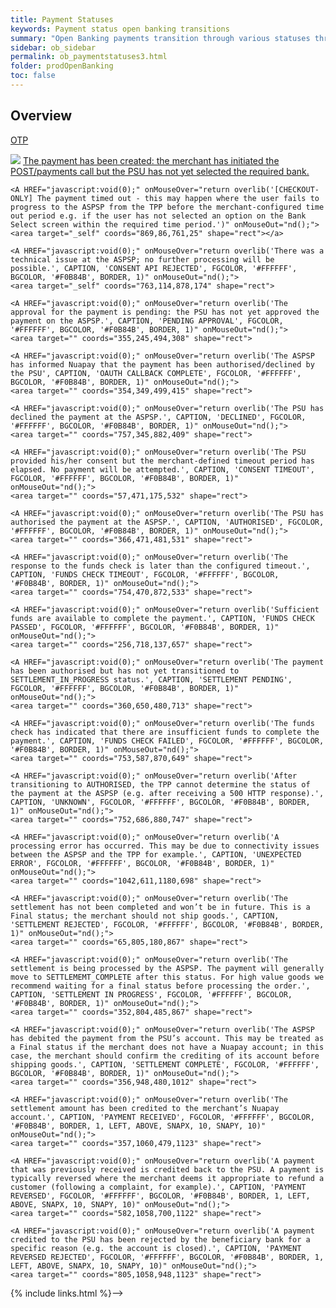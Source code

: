 ```yaml
---
title: Payment Statuses
keywords: Payment status open banking transitions
summary: "Open Banking payments transition through various statuses through their lifecycle. This section describes each of these statuses and the Webhooks that may be generated as statuses transition."
sidebar: ob_sidebar
permalink: ob_paymentstatuses3.html
folder: prodOpenBanking
toc: false
---
```


## Overview

<a href="#" data-toggle="tooltip" data-original-title="{{site.data.glossary.otp}}">OTP</a>

<!-- Image Map Generated by http://www.image-map.net/ -->
<img src="https://sentenial.github.io/developer-docs/images/ob_paymentStatus.png" usemap="#image-map">

<map name="image-map">
    <a href="#" data-toggle="tooltip" data-original-title="{{site.data.glossary.otp}}">The payment has been created: the merchant has initiated the POST/payments call but the PSU has not yet selected the required bank.
	<area coords="365,120,479,178" shape="rect"></a>
    
	<A HREF="javascript:void(0);" onMouseOver="return overlib('[CHECKOUT-ONLY] The payment timed out - this may happen where the user fails to progress to the ASPSP from the TPP before the merchant-configured time out period e.g. if the user has not selected an option on the Bank Select screen within the required time period.')" onMouseOut="nd();">	
	<area target="_self" coords="869,86,761,25" shape="rect"></a>
	
	<A HREF="javascript:void(0);" onMouseOver="return overlib('There was a technical issue at the ASPSP; no further processing will be possible.', CAPTION, 'CONSENT API REJECTED', FGCOLOR, '#FFFFFF', BGCOLOR, '#F0B84B', BORDER, 1)" onMouseOut="nd();">	
    <area target="_self" coords="763,114,878,174" shape="rect">
    
	<A HREF="javascript:void(0);" onMouseOver="return overlib('The approval for the payment is pending: the PSU has not yet approved the payment on the ASPSP.', CAPTION, 'PENDING APPROVAL', FGCOLOR, '#FFFFFF', BGCOLOR, '#F0B84B', BORDER, 1)" onMouseOut="nd();">	
	<area target="" coords="355,245,494,308" shape="rect">
    
	<A HREF="javascript:void(0);" onMouseOver="return overlib('The ASPSP has informed Nuapay that the payment has been authorised/declined by the PSU', CAPTION, 'OAUTH CALLBACK COMPLETE', FGCOLOR, '#FFFFFF', BGCOLOR, '#F0B84B', BORDER, 1)" onMouseOut="nd();">	
	<area target="" coords="354,349,499,415" shape="rect">
    
	<A HREF="javascript:void(0);" onMouseOver="return overlib('The PSU has declined the payment at the ASPSP.', CAPTION, 'DECLINED', FGCOLOR, '#FFFFFF', BGCOLOR, '#F0B84B', BORDER, 1)" onMouseOut="nd();">	
	<area target="" coords="757,345,882,409" shape="rect">
    
	<A HREF="javascript:void(0);" onMouseOver="return overlib('The PSU provided his/her consent but the merchant-defined timeout period has elapsed. No payment will be attempted.', CAPTION, 'CONSENT TIMEOUT', FGCOLOR, '#FFFFFF', BGCOLOR, '#F0B84B', BORDER, 1)" onMouseOut="nd();">
	<area target="" coords="57,471,175,532" shape="rect">
    
	<A HREF="javascript:void(0);" onMouseOver="return overlib('The PSU has authorised the payment at the ASPSP.', CAPTION, 'AUTHORISED', FGCOLOR, '#FFFFFF', BGCOLOR, '#F0B84B', BORDER, 1)" onMouseOut="nd();">
	<area target="" coords="366,471,481,531" shape="rect">
    
	<A HREF="javascript:void(0);" onMouseOver="return overlib('The response to the funds check is later than the configured timeout.', CAPTION, 'FUNDS CHECK TIMEOUT', FGCOLOR, '#FFFFFF', BGCOLOR, '#F0B84B', BORDER, 1)" onMouseOut="nd();">
	<area target="" coords="754,470,872,533" shape="rect">
    
	<A HREF="javascript:void(0);" onMouseOver="return overlib('Sufficient funds are available to complete the payment.', CAPTION, 'FUNDS CHECK PASSED', FGCOLOR, '#FFFFFF', BGCOLOR, '#F0B84B', BORDER, 1)" onMouseOut="nd();">
	<area target="" coords="256,718,137,657" shape="rect">
    
	<A HREF="javascript:void(0);" onMouseOver="return overlib('The payment has been authorised but has not yet transitioned to SETTLEMENT_IN_PROGRESS status.', CAPTION, 'SETTLEMENT PENDING', FGCOLOR, '#FFFFFF', BGCOLOR, '#F0B84B', BORDER, 1)" onMouseOut="nd();">
	<area target="" coords="360,650,480,713" shape="rect">
    
	<A HREF="javascript:void(0);" onMouseOver="return overlib('The funds check has indicated that there are insufficient funds to complete the payment.', CAPTION, 'FUNDS CHECK FAILED', FGCOLOR, '#FFFFFF', BGCOLOR, '#F0B84B', BORDER, 1)" onMouseOut="nd();">
	<area target="" coords="753,587,870,649" shape="rect">
    
	<A HREF="javascript:void(0);" onMouseOver="return overlib('After transitioning to AUTHORISED, the TPP cannot determine the status of the payment at the ASPSP (e.g. after receiving a 500 HTTP response).', CAPTION, 'UNKNOWN', FGCOLOR, '#FFFFFF', BGCOLOR, '#F0B84B', BORDER, 1)" onMouseOut="nd();">
	<area target="" coords="752,686,880,747" shape="rect">
    
	<A HREF="javascript:void(0);" onMouseOver="return overlib('A processing error has occurred. This may be due to connectivity issues between the ASPSP and the TPP for example.', CAPTION, 'UNEXPECTED ERROR', FGCOLOR, '#FFFFFF', BGCOLOR, '#F0B84B', BORDER, 1)" onMouseOut="nd();">
	<area target="" coords="1042,611,1180,698" shape="rect">
    
	<A HREF="javascript:void(0);" onMouseOver="return overlib('The settlement has not been completed and won’t be in future. This is a Final status; the merchant should not ship goods.', CAPTION, 'SETTLEMENT REJECTED', FGCOLOR, '#FFFFFF', BGCOLOR, '#F0B84B', BORDER, 1)" onMouseOut="nd();">
	<area target="" coords="65,805,180,867" shape="rect">
    
	<A HREF="javascript:void(0);" onMouseOver="return overlib('The settlement is being processed by the ASPSP. The payment will generally move to SETTLEMEMT_COMPLETE after this status. For high value goods we recommend waiting for a final status before processing the order.', CAPTION, 'SETTLEMENT IN PROGRESS', FGCOLOR, '#FFFFFF', BGCOLOR, '#F0B84B', BORDER, 1)" onMouseOut="nd();">
	<area target="" coords="352,804,485,867" shape="rect">
    
	<A HREF="javascript:void(0);" onMouseOver="return overlib('The ASPSP has debited the payment from the PSU’s account. This may be treated as a Final status if the merchant does not have a Nuapay account; in this case, the merchant should confirm the crediting of its account before shipping goods.', CAPTION, 'SETTLEMENT COMPLETE', FGCOLOR, '#FFFFFF', BGCOLOR, '#F0B84B', BORDER, 1)" onMouseOut="nd();">
	<area target="" coords="356,948,480,1012" shape="rect">
    
	<A HREF="javascript:void(0);" onMouseOver="return overlib('The settlement amount has been credited to the merchant’s Nuapay account.', CAPTION, 'PAYMENT RECEIVED', FGCOLOR, '#FFFFFF', BGCOLOR, '#F0B84B', BORDER, 1, LEFT, ABOVE, SNAPX, 10, SNAPY, 10)" onMouseOut="nd();">
	<area target="" coords="357,1060,479,1123" shape="rect">
    
	<A HREF="javascript:void(0);" onMouseOver="return overlib('A payment that was previously received is credited back to the PSU. A payment is typically reversed where the merchant deems it appropriate to refund a customer (following a complaint, for example).', CAPTION, 'PAYMENT REVERSED', FGCOLOR, '#FFFFFF', BGCOLOR, '#F0B84B', BORDER, 1, LEFT, ABOVE, SNAPX, 10, SNAPY, 10)" onMouseOut="nd();">
	<area target="" coords="582,1058,700,1122" shape="rect">
    
	<A HREF="javascript:void(0);" onMouseOver="return overlib('A payment credited to the PSU has been rejected by the beneficiary bank for a specific reason (e.g. the account is closed).', CAPTION, 'PAYMENT REVERSED REJECTED', FGCOLOR, '#FFFFFF', BGCOLOR, '#F0B84B', BORDER, 1, LEFT, ABOVE, SNAPX, 10, SNAPY, 10)" onMouseOut="nd();">
	<area target="" coords="805,1058,948,1123" shape="rect">
</map>


{% include links.html %}-->

